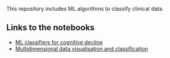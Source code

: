 This repository includes ML algorithms to classify clinical data.

## Links to the notebooks
  * [ML classifiers for cognitive decline](https://github.com/mirentamayoelizalde/ML_clinical_data/blob/main/cogntive_decline_classification.ipynb)
  * [Multidimensional data visualisation and classification](https://github.com/mirentamayoelizalde/ML_clinical_data/blob/main/multidimensional_analysis_parallel_plots.ipynb)
  

